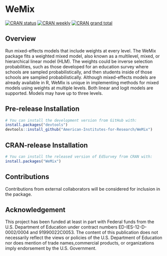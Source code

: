 <!-- README.md is generated from README.Rmd. Please edit that file -->



# WeMix

<!-- badges: start -->
[![CRAN status](https://www.r-pkg.org/badges/version-ago/WeMix)](https://www.r-pkg.org/badges/version-ago/WeMix)
[![CRAN weekly](https://cranlogs.r-pkg.org/badges/WeMix)](https://cranlogs.r-pkg.org/badges/WeMix)
[![CRAN grand total](https://cranlogs.r-pkg.org/badges/grand-total/WeMix)](https://cranlogs.r-pkg.org/badges/grand-total/WeMix)
<!-- badges: end -->

## Overview

Run mixed-effects models that include weights at every level. The WeMix package fits a weighted mixed model, also known as a multilevel, mixed, or hierarchical linear model (HLM). The weights could be inverse selection probabilities, such as those developed for an education survey where schools are sampled probabilistically, and then students inside of those schools are sampled probabilistically. Although mixed-effects models are already available in R, WeMix is unique in implementing methods for mixed models using weights at multiple levels. Both linear and logit models are supported. Models may have up to three levels.

## Pre-release Installation


``` r
# You can install the development version from GitHub with:
install.packages("devtools")
devtools::install_github("American-Institutes-for-Research/WeMix")
```


## CRAN-release Installation

``` r
# You can install the released version of EdSurvey from CRAN with:
install.packages("WeMix")
```

## Contributions

Contributions from external collaborators will be considered for inclusion in the package.

## Acknowledgement 

This project has been funded at least in part with Federal funds from the U.S. Department of Education under contract numbers ED-IES-12-D-0002/0004 and 91990022C0053. The content of this publication does not necessarily reflect the views or policies of the U.S. Department of Education nor does mention of trade names,commercial products, or organizations imply endorsement by the U.S. Government.